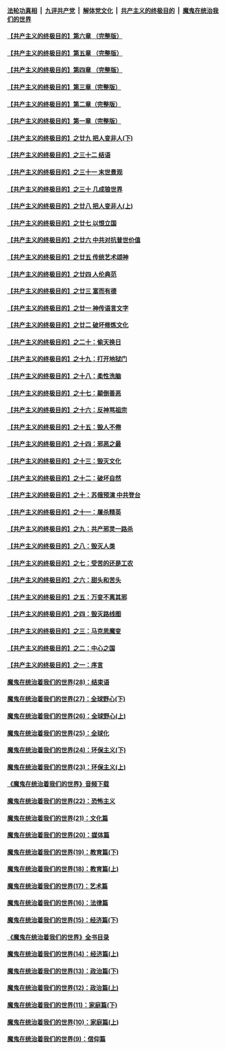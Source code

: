 ####  [法轮功真相](../../../../basic/blob/master/README.md?t=06291631) &nbsp;|&nbsp; [九评共产党](../../../../9ping.md/blob/master/README.md?t=06291631) &nbsp;|&nbsp; [解体党文化](../../../../jtdwh.md/blob/master/README.md?t=06291631)  &nbsp;|&nbsp; [共产主义的终极目的](../../../../gczydzjmd.md/blob/master/README.md?t=06291631) &nbsp;|&nbsp; [魔鬼在统治我们的世界](../../../../mgztzwmdsj.md/blob/master/README.md?t=06291631) 

#### [【共产主义的终极目的】第六章 （完整版）](../pages/nsc422/n11428913.md?t=06291631) 

#### [【共产主义的终极目的】第五章 （完整版）](../pages/nsc422/n11428912.md?t=06291631) 

#### [【共产主义的终极目的】第四章 （完整版）](../pages/nsc422/n11428907.md?t=06291631) 

#### [【共产主义的终极目的】第三章（完整版）](../pages/nsc422/n11428848.md?t=06291631) 

#### [【共产主义的终极目的】第二章（完整版）](../pages/nsc422/n11428831.md?t=06291631) 

#### [【共产主义的终极目的】第一章（完整版）](../pages/nsc422/n11417651.md?t=06291631) 

#### [【共产主义的终极目的】之廿九 把人变非人(下)](../pages/nsc422/n11344140.md?t=06291631) 

#### [【共产主义的终极目的】之三十二 结语](../pages/nsc422/n11360535.md?t=06291631) 

#### [【共产主义的终极目的】之三十一 末世景观](../pages/nsc422/n11351129.md?t=06291631) 

#### [【共产主义的终极目的】之三十 几成狼世界](../pages/nsc422/n11348280.md?t=06291631) 

#### [【共产主义的终极目的】之廿八 把人变非人(上)](../pages/nsc422/n11340492.md?t=06291631) 

#### [【共产主义的终极目的】之廿七 以恨立国](../pages/nsc422/n11336944.md?t=06291631) 

#### [【共产主义的终极目的】之廿六 中共对抗普世价值](../pages/nsc422/n11324785.md?t=06291631) 

#### [【共产主义的终极目的】之廿五 传统艺术颂神](../pages/nsc422/n11296396.md?t=06291631) 

#### [【共产主义的终极目的】之廿四 人伦典范](../pages/nsc422/n11296397.md?t=06291631) 

#### [【共产主义的终极目的】之廿三 富而有德](../pages/nsc422/n11283598.md?t=06291631) 

#### [【共产主义的终极目的】之廿一 神传语言文字](../pages/nsc422/n11263265.md?t=06291631) 

#### [【共产主义的终极目的】之廿二 破坏修炼文化](../pages/nsc422/n11245728.md?t=06291631) 

#### [【共产主义的终极目的】之二十：偷天换日](../pages/nsc422/n11238846.md?t=06291631) 

#### [【共产主义的终极目的】之十九：打开地狱门](../pages/nsc422/n11206376.md?t=06291631) 

#### [【共产主义的终极目的】之十八：柔性洗脑](../pages/nsc422/n11199994.md?t=06291631) 

#### [【共产主义的终极目的】之十七：颠倒善恶](../pages/nsc422/n11179782.md?t=06291631) 

#### [【共产主义的终极目的】之十六：反神骂祖宗](../pages/nsc422/n11166798.md?t=06291631) 

#### [【共产主义的终极目的】之十五：毁人不倦](../pages/nsc422/n11166792.md?t=06291631) 

#### [【共产主义的终极目的】之十四：邪恶之最](../pages/nsc422/n11150249.md?t=06291631) 

#### [【共产主义的终极目的】之十三：毁灭文化](../pages/nsc422/n11135227.md?t=06291631) 

#### [【共产主义的终极目的】之十二：破坏自然](../pages/nsc422/n11135214.md?t=06291631) 

#### [【共产主义的终极目的】之十：苏俄预演 中共登台](../pages/nsc422/n11118424.md?t=06291631) 

#### [【共产主义的终极目的】之十一：屠杀精英](../pages/nsc422/n11118442.md?t=06291631) 

#### [【共产主义的终极目的】之九：共产邪灵一路杀](../pages/nsc422/n11114139.md?t=06291631) 

#### [【共产主义的终极目的】之八：毁灭人类](../pages/nsc422/n11108503.md?t=06291631) 

#### [【共产主义的终极目的】之七：受苦的还是工农](../pages/nsc422/n11101809.md?t=06291631) 

#### [【共产主义的终极目的】之六：甜头和苦头](../pages/nsc422/n11096971.md?t=06291631) 

#### [【共产主义的终极目的】之五：万变不离其邪](../pages/nsc422/n11091285.md?t=06291631) 

#### [【共产主义的终极目的】之四：毁灭路线图](../pages/nsc422/n11086284.md?t=06291631) 

#### [【共产主义的终极目的】之三：马克思魔变](../pages/nsc422/n11061941.md?t=06291631) 

#### [【共产主义的终极目的】之二：中心之国](../pages/nsc422/n11047728.md?t=06291631) 

#### [【共产主义的终极目的】之一：序言](../pages/nsc422/n11086077.md?t=06291631) 

#### [魔鬼在统治着我们的世界(28)：结束语](../pages/nsc422/n10936246.md?t=06291631) 

#### [魔鬼在统治着我们的世界(27)：全球野心(下)](../pages/nsc422/n10928319.md?t=06291631) 

#### [魔鬼在统治着我们的世界(26)：全球野心(上)](../pages/nsc422/n10900318.md?t=06291631) 

#### [魔鬼在统治着我们的世界(25)：全球化](../pages/nsc422/n10788205.md?t=06291631) 

#### [魔鬼在统治着我们的世界(24)：环保主义(下)](../pages/nsc422/n10695307.md?t=06291631) 

#### [魔鬼在统治着我们的世界(23)：环保主义(上)](../pages/nsc422/n10688613.md?t=06291631) 

#### [《魔鬼在统治着我们的世界》音频下载](../pages/nsc422/n10635553.md?t=06291631) 

#### [魔鬼在统治着我们的世界(22)：恐怖主义](../pages/nsc422/n10614727.md?t=06291631) 

#### [魔鬼在统治着我们的世界(21)：文化篇](../pages/nsc422/n10597706.md?t=06291631) 

#### [魔鬼在统治着我们的世界(20)：媒体篇](../pages/nsc422/n10586579.md?t=06291631) 

#### [魔鬼在统治着我们的世界(19)：教育篇(下)](../pages/nsc422/n10564808.md?t=06291631) 

#### [魔鬼在统治着我们的世界(18)：教育篇(上)](../pages/nsc422/n10526970.md?t=06291631) 

#### [魔鬼在统治着我们的世界(17)：艺术篇](../pages/nsc422/n10499093.md?t=06291631) 

#### [魔鬼在统治着我们的世界(16)：法律篇](../pages/nsc422/n10485969.md?t=06291631) 

#### [魔鬼在统治着我们的世界(15)：经济篇(下)](../pages/nsc422/n10469975.md?t=06291631) 

#### [《魔鬼在统治着我们的世界》全书目录](../pages/nsc422/n10464261.md?t=06291631) 

#### [魔鬼在统治着我们的世界(14)：经济篇(上)](../pages/nsc422/n10457370.md?t=06291631) 

#### [魔鬼在统治着我们的世界(13)：政治篇(下)](../pages/nsc422/n10448270.md?t=06291631) 

#### [魔鬼在统治着我们的世界(12)：政治篇(上)](../pages/nsc422/n10444576.md?t=06291631) 

#### [魔鬼在统治着我们的世界(11)：家庭篇(下)](../pages/nsc422/n10440961.md?t=06291631) 

#### [魔鬼在统治着我们的世界(10)：家庭篇(上)](../pages/nsc422/n10435448.md?t=06291631) 

#### [魔鬼在统治着我们的世界(9)：信仰篇](../pages/nsc422/n10432159.md?t=06291631) 

